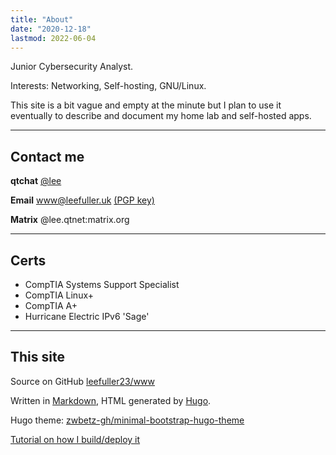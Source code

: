 ```yaml
---
title: "About"
date: "2020-12-18"
lastmod: 2022-06-04
---
```

Junior Cybersecurity Analyst.

Interests: Networking, Self-hosting, GNU/Linux.

This site is a bit vague and empty at the minute but I plan to use it eventually to describe and document my home lab and self-hosted apps.

---

## Contact me

**qtchat** [@lee](https://chat.leefuller.io/qtchat-official/messages/@lee)

**Email** [www@leefuller.uk](mailto:www@leefuller.uk) [(PGP key)](https://leefuller.uk/pgp/)

**Matrix** @lee.qtnet:matrix.org

---

## Certs

- CompTIA Systems Support Specialist
- CompTIA Linux+
- CompTIA A+
- Hurricane Electric IPv6 'Sage'

---

## This site

Source on GitHub [leefuller23/www](https://github.com/leefuller23/www)

Written in [Markdown](https://www.markdownguide.org/), HTML generated by [Hugo](https://github.com/gohugoio/hugo).

Hugo theme: [zwbetz-gh/minimal-bootstrap-hugo-theme](https://github.com/zwbetz-gh/minimal-bootstrap-hugo-theme)

[Tutorial on how I build/deploy it](https://leefuller.uk/post/build-site-with-cloudflare-pages/)
